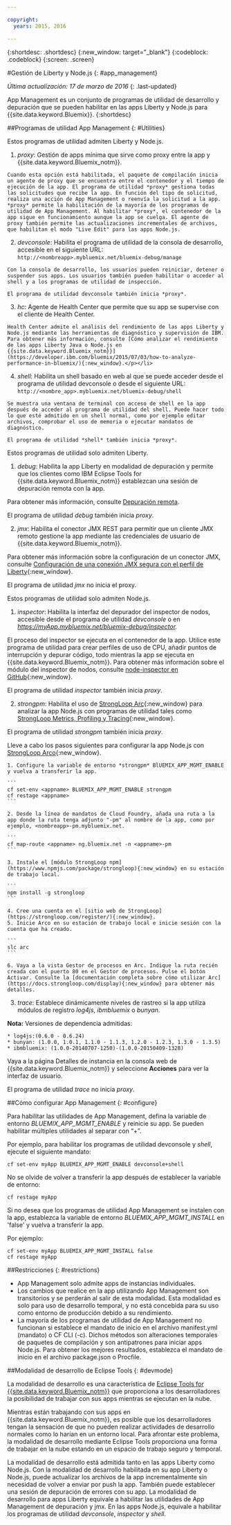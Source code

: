 ```yaml
---

copyright:
  years: 2015, 2016

---
```



{:shortdesc: .shortdesc}
{:new_window: target="_blank"}
{:codeblock: .codeblock}
{:screen: .screen}

#Gestión de Liberty y Node.js
{: #app_management}

*Última actualización: 17 de marzo de 2016*
{: .last-updated}

App Management es un conjunto de programas de utilidad de desarrollo y depuración que se pueden habilitar en las apps Liberty y Node.js para {{site.data.keyword.Bluemix}}.
{:shortdesc}

##Programas de utilidad App Management
{: #Utilities}

Estos programas de utilidad admiten Liberty y Node.js.

  1. *proxy*: Gestión de apps mínima que sirve como proxy entre la app y {{site.data.keyword.Bluemix_notm}}.

    Cuando esta opción está habilitada, el paquete de compilación inicia un agente de proxy que se encuentra entre el contenedor y el tiempo de ejecución de la app. El programa de utilidad *proxy* gestiona todas las solicitudes que recibe la app. En función del tipo de solicitud, realiza una acción de App Management o reenvía la solicitud a la app. *proxy* permite la habilitación de la mayoría de los programas de utilidad de App Management. Al habilitar *proxy*, el contenedor de la app sigue en funcionamiento aunque la app se cuelga. El agente de proxy también permite las actualizaciones incrementales de archivos, que habilitan el modo "Live Edit" para las apps Node.js.
	
  2. *devconsole*: Habilita el programa de utilidad de la consola de desarrollo, accesible en el siguiente URL:
    ```
    http://<nombreapp>.mybluemix.net/bluemix-debug/manage
    ```
	
    Con la consola de desarrollo, los usuarios pueden reiniciar, detener o suspender sus apps. Los usuarios también pueden habilitar o acceder al shell y a los programas de utilidad de inspección.

    El programa de utilidad devconsole también inicia *proxy*.
	
  3. *hc*: Agente de Health Center que permite que su app se supervise con el cliente de Health Center.

    Health Center admite el análisis del rendimiento de las apps Liberty y Node.js mediante las herramientas de diagnóstico y supervisión de IBM. Para obtener más información, consulte [Cómo analizar el rendimiento de las apps Liberty Java o Node.js en {{site.data.keyword.Bluemix_notm}}](https://developer.ibm.com/bluemix/2015/07/03/how-to-analyze-performance-in-bluemix/){:new_window}.</p></li>
	
  4. *shell*: Habilita un shell basado en web al que se puede acceder desde el programa de utilidad devconsole o desde el siguiente URL:
    ```
    http://<nombre_app>.mybluemix.net/bluemix-debug/shell
    ```
	
    Se muestra una ventana de terminal con acceso de shell en la app después de acceder al programa de utilidad del shell. Puede hacer todo lo que esté admitido en un shell normal, como por ejemplo editar archivos, comprobar el uso de memoria o ejecutar mandatos de diagnóstico.
	
    El programa de utilidad *shell* también inicia *proxy*.

Estos programas de utilidad solo admiten Liberty.

  1. *debug*: Habilita la app Liberty en modalidad de depuración y permite que los clientes como IBM Eclipse Tools for {{site.data.keyword.Bluemix_notm}} establezcan una sesión de depuración remota con la app.
  
   Para obtener más información, consulte [Depuración remota](../manageapps/eclipsetools/eclipsetools.html#remotedebug).
   
   El programa de utilidad *debug* también inicia *proxy*.
   
  2. *jmx*: Habilita el conector JMX REST para permitir que un cliente JMX remoto gestione la app mediante las credenciales de usuario de {{site.data.keyword.Bluemix_notm}}.
  
  Para obtener más información sobre la configuración de un conector JMX, consulte [Configuración de una conexión JMX segura con el perfil de Liberty](https://www-01.ibm.com/support/knowledgecenter/was_beta_liberty/com.ibm.websphere.wlp.nd.multiplatform.doc/ae/twlp_admin_restconnector.html){:new_window}.
  
  El programa de utilidad *jmx* no inicia el proxy.

Estos programas de utilidad solo admiten Node.js.

  1. *inspector*: Habilita la interfaz del depurador del inspector de nodos, accesible desde el programa de utilidad *devconsole* o en *https://myApp.mybluemix.net/bluemix-debug/inspector.*
  
  El proceso del inspector se ejecuta en el contenedor de la app. Utilice este programa de utilidad para crear perfiles de uso de CPU, añadir puntos de interrupción y depurar código, todo mientras la app se ejecuta en {{site.data.keyword.Bluemix_notm}}. Para obtener más información sobre el módulo del inspector de nodos, consulte [node-inspector en GitHub](https://github.com/node-inspector/node-inspector){:new_window}.
  
  El programa de utilidad *inspector* también inicia *proxy*.
  
  2. *strongpm*: Habilita el uso de [StrongLoop Arc](https://strongloop.com/node-js/arc){:new_window} para analizar la app Node.js con programas de utilidad tales como [StrongLoop Metrics, Profiling y Tracing](https://strongloop.com/node-js/devops-tools/){:new_window}.
    
  El programa de utilidad *strongpm* también inicia *proxy*.
  
  Lleve a cabo los pasos siguientes para configurar la app Node.js con [StrongLoop Arco](https://strongloop.com/node-js/arc){:new_window}.

    1. Configure la variable de entorno *strongpm* BlUEMIX_APP_MGMT_ENABLE y vuelva a transferir la app.
    
	```
    cf set-env <appname> BLUEMIX_APP_MGMT_ENABLE strongpm
    cf restage <appname>
    ```
	
    2. Desde la línea de mandatos de Cloud Foundry, añada una ruta a la app donde la ruta tenga adjunto "-pm" al nombre de la app, como por ejemplo, <nombreapp>-pm.mybluemix.net.
    
	```
    cf map-route <appname> ng.bluemix.net -n <appname>-pm
    ```
	
    3. Instale el [módulo StrongLoop npm](https://www.npmjs.com/package/strongloop){:new_window} en su estación de trabajo local.
    
	```
    npm install -g strongloop
    ```
	
    4. Cree una cuenta en el [sitio web de StrongLoop](https://strongloop.com/register/){:new_window}.
    5. Inicie Arco en su estación de trabajo local e inicie sesión con la cuenta que ha creado.
    
	```
    slc arc
    ```
	
    6. Vaya a la vista Gestor de procesos en Arc. Indique la ruta recién creada con el puerto 80 en el Gestor de procesos. Pulse el botón Activar. Consulte la [documentación completa sobre cómo utilizar Arc](https://docs.strongloop.com/display){:new_window} para obtener más detalles.
	
  3. *trace*: Establece dinámicamente niveles de rastreo si la app utiliza módulos de registro *log4js*, *ibmbluemix* o *bunyan*.
  
  **Nota:** Versiones de dependencia admitidas:

    * log4js:(0.6.0 - 0.6.24)
    * bunyan: (1.0.0, 1.0.1, 1.1.0 - 1.1.3, 1.2.0 - 1.2.3, 1.3.0 - 1.3.5)
    * ibmbluemix: (1.0.0-20140707-1250)-(1.0.0-20150409-1328)
  
  Vaya a la página Detalles de instancia en la consola web de {{site.data.keyword.Bluemix_notm}} y seleccione **Acciones** para ver la interfaz de usuario.

  El programa de utilidad *trace* no inicia *proxy*.

##Cómo configurar App Management
{: #configure}

Para habilitar las utilidades de App Management, defina la variable de entorno *BLUEMIX_APP_MGMT_ENABLE* y reinicie su app. Se pueden habilitar múltiples utilidades al separar con “+”.

Por ejemplo, para habilitar los programas de utilidad devconsole y *shell*, ejecute el siguiente mandato:

```
cf set-env myApp BLUEMIX_APP_MGMT_ENABLE devconsole+shell
```

No se olvide de volver a transferir la app después de establecer la variable de entorno:

```
cf restage myApp
```

Si no desea que los programas de utilidad App Management se instalen con la app, establezca la variable de entorno
*BLUEMIX_APP_MGMT_INSTALL* en 'false' y vuelva a transferir la app.

Por ejemplo:

```
cf set-env myApp BLUEMIX_APP_MGMT_INSTALL false
cf restage myApp
```

##Restricciones
{: #restrictions}

* App Management solo admite apps de instancias individuales.
* Los cambios que realice en la app utilizando App Management son transitorios y se perderán al salir de esta modalidad. Esta modalidad es solo para uso de desarrollo temporal, y no está concebida para su uso como entorno de producción debido a su rendimiento.
* La mayoría de los programas de utilidad de App Management no funcionan si establece el mandato de inicio en el archivo manifest.yml (mandato) o CF CLI (-c). Dichos métodos son alteraciones temporales de paquetes de compilación y son antipatrones para iniciar apps Node.js. Para obtener los mejores resultados, establezca el mandato de inicio en el archivo package.json o Procfile.

##Modalidad de desarrollo de Eclipse Tools
{: #devmode}

La modalidad de desarrollo es una característica de [Eclipse Tools for {{site.data.keyword.Bluemix_notm}}](../manageapps/eclipsetools/eclipsetools.html#eclipsetools) que proporciona a los desarrolladores la posibilidad de trabajar con sus apps mientras se ejecutan en la nube.

Mientras están trabajando con sus apps en {{site.data.keyword.Bluemix_notm}}, es posible que los desarrolladores tengan la sensación de que no pueden realizar actividades de desarrollo normales como lo harían en un entorno local. Para afrontar este problema, la modalidad de desarrollo mediante Eclipse Tools proporciona una forma de trabajar en la nube estando en un espacio de trabajo seguro y temporal.

La modalidad de desarrollo está admitida tanto en las apps Liberty como Node.js. Con la modalidad de desarrollo habilitada en su app Liberty o Node.js, puede actualizar los archivos de la app incrementalmente sin necesidad de volver a enviar por push la app. También puede establecer una sesión de depuración de errores con su app. La modalidad de desarrollo para apps Liberty equivale a habilitar las utilidades de App Management de depuración y jmx. En las apps Node.js, equivale a habilitar los programas de utilidad *devconsole*, *inspector* y *shell*.
